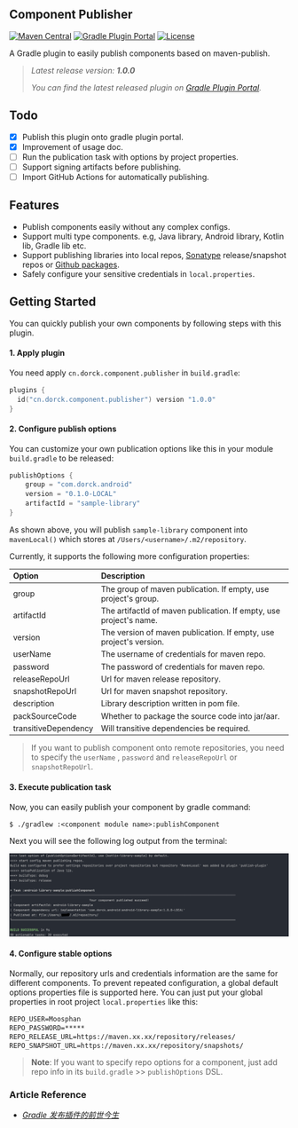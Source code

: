 ## Component Publisher

[![Maven Central](https://img.shields.io/maven-central/v/cn.dorck.android/component-publisher?style=flat-square)](https://search.maven.org/artifact/cn.dorck.android/component-publisher)  [![Gradle Plugin Portal](https://img.shields.io/gradle-plugin-portal/v/cn.dorck.component.publisher?style=flat-square)](https://plugins.gradle.org/plugin/cn.dorck.component.publisher)  [![License](https://img.shields.io/badge/license-apache2.0-blue?style=flat-square.svg)](https://opensource.org/licenses/Apache-2.0)

 A Gradle plugin to easily publish components based on maven-publish. 

> *Latest release version: **1.0.0***
>
> *You can find the latest released plugin on [Gradle Plugin Portal](https://plugins.gradle.org/plugin/cn.dorck.component.publisher).*

## Todo

- [x] Publish this plugin onto gradle plugin portal.
- [x] Improvement of usage doc.
- [ ] Run the publication task with options by project properties.
- [ ] Support signing artifacts before publishing.
- [ ] Import GitHub Actions for automatically publishing.

## Features

- Publish components easily without any complex configs.
- Support multi type components. e.g, Java library, Android library, Kotlin lib, Gradle lib etc.
- Support publishing libraries into local repos, [Sonatype](https://central.sonatype.org) release/snapshot repos or [Github packages](https://docs.github.com/en/packages).
- Safely configure your sensitive credentials in `local.properties`.

## Getting Started

You can quickly publish your own components by following steps with this plugin.
#### 1. Apply plugin

You need apply `cn.dorck.component.publisher` in `build.gradle`:

```kotlin
plugins {
  id("cn.dorck.component.publisher") version "1.0.0"
}
```

#### 2. Configure publish options

You can customize your own publication options like this in your module `build.gradle` to be released:

```kotlin
publishOptions {
    group = "com.dorck.android"
    version = "0.1.0-LOCAL"
    artifactId = "sample-library"
}
```

As shown above, you will publish `sample-library` component into `mavenLocal()` which stores at `/Users/<username>/.m2/repository`.

Currently, it supports the following more configuration properties:

| Option               | Description                                                  |
| :------------------- | :----------------------------------------------------------- |
| group                | The group of maven publication. If empty, use project's group. |
| artifactId           | The artifactId of maven publication. If empty, use project's name. |
| version              | The version of maven publication. If empty, use project's version. |
| userName             | The username of credentials for maven repo.                  |
| password             | The password of credentials for maven repo.                  |
| releaseRepoUrl       | Url for maven release repository.                            |
| snapshotRepoUrl      | Url for maven snapshot repository.                           |
| description          | Library description written in pom file.                     |
| packSourceCode       | Whether to package the source code into jar/aar.             |
| transitiveDependency | Will transitive dependencies be required.                    |

> If you want to publish component onto remote repositories, you need to specify the `userName` , `password` and `releaseRepoUrl` or `snapshotRepoUrl`.

#### 3. Execute publication task

Now, you can easily publish your component by gradle command:

```
$ ./gradlew :<component module name>:publishComponent
```

Next you will see the following log output from the terminal:

<img src="./arts/component_output.png" alt="component_output" style="zoom:50%;" />

#### 4. Configure stable options

Normally, our repository urls and credentials information are the same for different components. To prevent repeated configuration, a global default options properties file is supported here. You can just put your global properties in root project `local.properties` like this:

```properties
REPO_USER=Moosphan
REPO_PASSWORD=*****
REPO_RELEASE_URL=https://maven.xx.xx/repository/releases/
REPO_SNAPSHOT_URL=https://maven.xx.xx/repository/snapshots/
```

> **Note**: If you want to specify repo options for a component, just add repo info in its `build.gradle` >> `publishOptions` DSL.

### Article Reference

- [*Gradle 发布插件的前世今生*](https://dorck.cn/gradle/2022/08/20/component-publication-plugin/)
